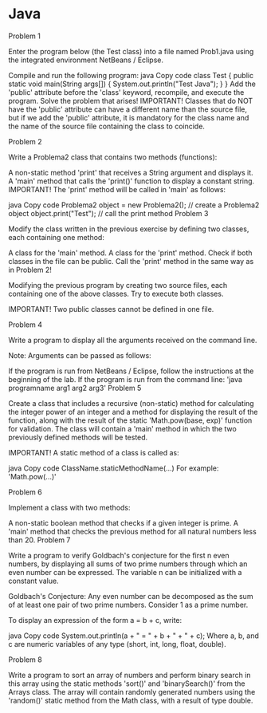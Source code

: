# Java

Problem 1

Enter the program below (the Test class) into a file named Prob1.java using the integrated environment NetBeans / Eclipse.

Compile and run the following program:
java
Copy code
class Test {
    public static void main(String args[]) {
        System.out.println("Test Java");
    }
}
Add the 'public' attribute before the 'class' keyword, recompile, and execute the program. Solve the problem that arises!
IMPORTANT!
Classes that do NOT have the 'public' attribute can have a different name than the source file, but if we add the 'public' attribute, it is mandatory for the class name and the name of the source file containing the class to coincide.

Problem 2

Write a Problema2 class that contains two methods (functions):

A non-static method 'print' that receives a String argument and displays it.
A 'main' method that calls the 'print()' function to display a constant string.
IMPORTANT!
The 'print' method will be called in 'main' as follows:

java
Copy code
Problema2 object = new Problema2(); // create a Problema2 object
object.print("Test"); // call the print method
Problem 3

Modify the class written in the previous exercise by defining two classes, each containing one method:

A class for the 'main' method.
A class for the 'print' method.
Check if both classes in the file can be public. Call the 'print' method in the same way as in Problem 2!

Modifying the previous program by creating two source files, each containing one of the above classes. Try to execute both classes.

IMPORTANT!
Two public classes cannot be defined in one file.

Problem 4

Write a program to display all the arguments received on the command line.

Note:
Arguments can be passed as follows:

If the program is run from NetBeans / Eclipse, follow the instructions at the beginning of the lab.
If the program is run from the command line: 'java programname arg1 arg2 arg3'
Problem 5

Create a class that includes a recursive (non-static) method for calculating the integer power of an integer and a method for displaying the result of the function, along with the result of the static 'Math.pow(base, exp)' function for validation. The class will contain a 'main' method in which the two previously defined methods will be tested.

IMPORTANT!
A static method of a class is called as:

java
Copy code
ClassName.staticMethodName(...)
For example: 'Math.pow(...)'

Problem 6

Implement a class with two methods:

A non-static boolean method that checks if a given integer is prime.
A 'main' method that checks the previous method for all natural numbers less than 20.
Problem 7

Write a program to verify Goldbach's conjecture for the first n even numbers, by displaying all sums of two prime numbers through which an even number can be expressed. The variable n can be initialized with a constant value.

Goldbach's Conjecture: Any even number can be decomposed as the sum of at least one pair of two prime numbers. Consider 1 as a prime number.

To display an expression of the form a = b + c, write:

java
Copy code
System.out.println(a + " = " + b + " + " + c);
Where a, b, and c are numeric variables of any type (short, int, long, float, double).

Problem 8

Write a program to sort an array of numbers and perform binary search in this array using the static methods 'sort()' and 'binarySearch()' from the Arrays class. The array will contain randomly generated numbers using the 'random()' static method from the Math class, with a result of type double.
